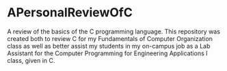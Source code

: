 # APersonalReviewOfC
A review of the basics of the C programming language. This repository was created both to review C for my Fundamentals of Computer Organization class as well as better assist my students in my on-campus job as a Lab Assistant for the Computer Programming for Engineering Applications I class, given in C.

